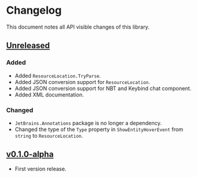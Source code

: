 # Changelog

This document notes all API visible changes of this library.

## [Unreleased]

### Added

- Added `ResourceLocation.TryParse`.
- Added JSON conversion support for `ResourceLocation`.
- Added JSON conversion support for NBT and Keybind chat component.
- Added XML documentation.

### Changed

- `JetBrains.Annotations` package is no longer a dependency.
- Changed the type of the `Type` property in `ShowEntityHoverEvent` from `string` to `ResourceLocation`.

## [v0.1.0-alpha]

- First version release.

[Unreleased]: https://codeberg.org/WithLithum/MineJason/compare/v0.1.0-alpha...trunk
[v0.1.0-alpha]: https://codeberg.org/WithLithum/MineJason/src/tag/v0.1.0-alpha
